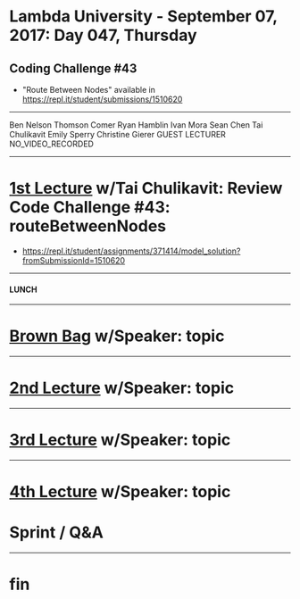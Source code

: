 # Lambda University - September 07, 2017: Day 047, Thursday
## Coding Challenge #43
- "Route Between Nodes" available in https://repl.it/student/submissions/1510620
***
Ben Nelson
Thomson Comer
Ryan Hamblin
Ivan Mora
Sean Chen
Tai Chulikavit
Emily Sperry
Christine Gierer
GUEST LECTURER
NO_VIDEO_RECORDED
***
# [1st Lecture](VIDEO_RECORDED_NOT_POSTED) w/Tai Chulikavit: Review Code Challenge #43: routeBetweenNodes
- https://repl.it/student/assignments/371414/model_solution?fromSubmissionId=1510620

***
#### LUNCH
***
# [Brown Bag](VIDEO_RECORDED_NOT_POSTED) w/Speaker: topic
***
# [2nd Lecture](VIDEO_RECORDED_NOT_POSTED) w/Speaker: topic
***
# [3rd Lecture](VIDEO_RECORDED_NOT_POSTED) w/Speaker: topic
***
# [4th Lecture](VIDEO_RECORDED_NOT_POSTED) w/Speaker: topic
# Sprint / Q&A
***
# fin
